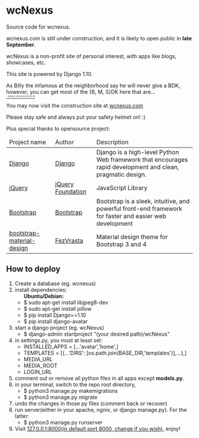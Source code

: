 # wcNexus
Source code for wcnexus.
<p>wcnexus.com is still under construction, and it is likely to open public in <b>late September</b>.</p>
<p>wcNexus is a non-profit site of personal interest, with apps like blogs, showcases, etc.</p>
<p>This site is powered by Django 1.10.</p>

<p>As Billy the infamous at the neighborhood say he will never give a BDK, however, you can get most of the {B, M, S}DK here that are... 
<del><br />
<span style='font-size: 5px'>&nbsp;&nbsp;&nbsp;already claimed ha ha ha ha ha</span>
</del>
<p>You may now visit the construction site at <a href="http://www.wcnexus.com">wcnexus.com</a></p>
<p>Please stay safe and always put your safety helmet on! :)</p>

<p>Plus special thanks to opensource project:</p>
<table>
  <thead>
    <tr>
      <td>Project name</td>      <td>Author</td>      <td>Description</td>
    </tr>
  </thead>
  <tbody>
      <tr>
        <td><a href="https://github.com/django/django" target="_blank">Django</a></td>
        <td><a href="https://github.com/django" target="_blank">Django</a></td>
        <td>Django is a high-level Python Web framework that encourages rapid development and clean, pragmatic design.</td>
      </tr>
      <tr>
        <td><a href="https://github.com/jquery/jquery" target="_blank">jQuery</a></td>
        <td><a href="https://github.com/jquery">jQuery Foundation</a></td>
        <td>JavaScript Library</td>
      </tr>
      <tr>
        <td><a href="https://github.com/twbs/bootstrap" target="_blank">Bootstrap</a></td>
        <td><a href="https://github.com/twbs" target="_blank">Bootstrap</a></td>
        <td>Bootstrap is a sleek, intuitive, and powerful front-end framework for faster and easier web development</td>
      </tr>
      <tr>
        <td><a href="https://github.com/FezVrasta/bootstrap-material-design" target="_blank">bootstrap-material-design</a></td>
        <td><a href="https://github.com/FezVrasta" target="_blank">FezVrasta</a></td>
        <td>Material design theme for Bootstrap 3 and 4</td>
      </tr>
  </tbody>
</table>

<h2>How to deploy</h2>
<ol>
	<li>Create a database (eg. wcnexus)</li>
	<li>
		install dependencies:
		<ul>
			<b>Ubuntu/Debian:</b>
			<li>$ sudo apt-get install libjpeg8-dev</li>
			<li>$ sudo apt-get install pillow</li>
			<li>$ pip install Django==1.10</li>
			<li>$ pip install django-avatar</li>
		</ul>
	</li>
	<li>
		start a django project (eg. wcNexus)
		<ul>
			<li>$ django-admin startproject "(your desired path)/wcNexus"</li>
		</ul>
	</li>
	<li>
		in settings.py, you must at least set:
		<ul>
			<li>INSTALLED_APPS = [...'avatar','home',]</li>
			<li>TEMPLATES = [{...'DIRS': [os.path.join(BASE_DIR,'templates')],...},]</li>
			<li>MEDIA_URL</li>
			<li>MEDIA_ROOT</li>
			<li>LOGIN_URL</li>
		</ul>
	</li>
	<li>
		comment out or remove all python files in all apps except <strong>models.py</strong>.
	</li>
	<li>
		in your terminal, switch to the repo root directory, 
		<ul>
			<li>$ python3 manage.py makemigrations</li>
			<li>$ python3 manage.py migrate</li>
		</ul>
	</li>
	<li>undo the changes in those py files (comment back or recover)</li>
	<li>run server(either in your apache, ngnix, or django manage.py). For the latter:
		<ul><li>$ python3 manage.py runserver</li></ul>
	</li>
	<li>Visit <a href="http://127.0.0.1:8000">127.0.0.1:8000(in default port 8000, change if you wish)</a>, enjoy!</li>
</ol>
